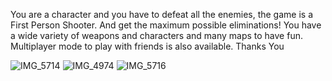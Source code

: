You are a character and you have to defeat all the enemies, the game is a First Person Shooter. And get the maximum possible eliminations! You have a wide variety of weapons and characters and many maps to have fun. Multiplayer mode to play with friends is also available. Thanks You

![IMG_5714](https://github.com/user-attachments/assets/b45f745a-8e87-4a0e-a2ca-c13bbeab210d)
![IMG_4974](https://github.com/user-attachments/assets/87d436d6-11fb-42e8-bd28-9f9d8ddfd5cb)
![IMG_5716](https://github.com/user-attachments/assets/e34d7432-3db8-4a53-a952-4462a65c8101)

